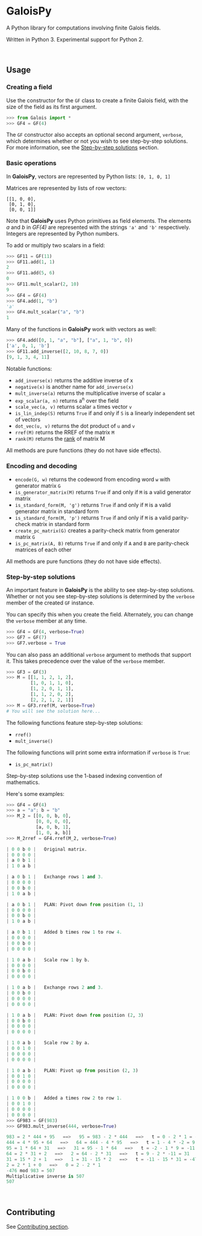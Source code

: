 GaloisPy
===================

A Python library for computations involving finite Galois fields.

Written in Python 3.  Experimental support for Python 2.



<br>

Usage
-------------------

### Creating a field

Use the constructor for the `GF` class to create a finite Galois field, with the size of the field as its first argument.

```python
>>> from Galois import *
>>> GF4 = GF(4)
```

The `GF` constructor also accepts an optional second argument, `verbose`, which determines whether or not you wish to see step-by-step solutions.  For more information, see the [Step-by-step solutions](#step-by-step-solutions) section.



### Basic operations

In **GaloisPy**, vectors are represented by Python lists: `[0, 1, 0, 1]`

Matrices are represented by lists of row vectors:

```
[[1, 0, 0],
 [0, 1, 0],
 [0, 0, 1]]
```

Note that **GaloisPy** uses Python primitives as field elements.  The elements *a*
and *b* in *GF(4)* are represented with the strings `'a'` and `'b'`
respectively.  Integers are represented by Python numbers.

To add or multiply two scalars in a field:
```python
>>> GF11 = GF(11)
>>> GF11.add(1, 1)
2
>>> GF11.add(5, 6)
0
>>> GF11.mult_scalar(2, 10)
9
>>> GF4 = GF(4)
>>> GF4.add(1, "b")
'a'
>>> GF4.mult_scalar("a", "b")
1
```

Many of the functions in **GaloisPy** work with vectors as well:

```python
>>> GF4.add([0, 1, "a", "b"], ["a", 1, "b", 0])
['a', 0, 1, 'b']
>>> GF11.add_inverse([2, 10, 8, 7, 0])
[9, 1, 3, 4, 11]
```

Notable functions:
+ `add_inverse(x)` returns the additive inverse of x
+ `negative(x)` is another name for `add_inverse(x)`
+ `mult_inverse(a)` returns the multiplicative inverse of scalar `a`
+ `exp_scalar(a, n)` returns a<sup>n</sup> over the field
+ `scale_vec(a, v)` returns scalar `a` times vector `v`
+ `is_lin_indep(S)` returns `True` if and only if `S` is a linearly independent set of vectors
+ `dot_vec(u, v)` returns the dot product of `u` and `v`
+ `rref(M)` returns the RREF of the matrix `M`
+ `rank(M)` returns the [rank](http://en.wikipedia.org/wiki/Rank_%28linear_algebra%29) of matrix M

All methods are pure functions (they do not have side effects).



### Encoding and decoding

+ `encode(G, w)` returns the codeword from encoding word `w` with generator matrix `G`
+ `is_generator_matrix(M)` returns `True` if and only if `M` is a valid generator matrix
+ `is_standard_form(M, 'g')` returns `True` if and only if `M` is a valid generator matrix in standard form
+ `is_standard_form(M, 'p')` returns `True` if and only if `M` is a valid parity-check matrix in standard form
+ `create_pc_matrix(G)` creates a parity-check matrix from generator matrix `G`
+ `is_pc_matrix(A, B)` returns `True` if and only if `A` and `B` are parity-check matrices of each other

All methods are pure functions (they do not have side effects).



### Step-by-step solutions

An important feature in **GaloisPy** is the ability to see step-by-step solutions.  Whether or not you see step-by-step solutions is determined by the `verbose` member of the created `GF` instance.

You can specify this when you create the field.  Alternately, you can change the `verbose` member at any time.

```python
>>> GF4 = GF(4, verbose=True)
>>> GF7 = GF(7)
>>> GF7.verbose = True
```

You can also pass an additional `verbose` argument to methods that support it.
This takes precedence over the value of the `verbose` member.

```python
>>> GF3 = GF(3)
>>> M = [[1, 1, 2, 1, 2],
         [1, 0, 1, 1, 0],
         [1, 2, 0, 1, 1],
         [1, 1, 2, 0, 2],
         [2, 2, 1, 2, 1]]
>>> M = GF3.rref(M, verbose=True)
# You will see the solution here...
```

The following functions feature step-by-step solutions:

+ `rref()`
+ `mult_inverse()`

The following functions will print some extra information if `verbose` is
`True`:

+ `is_pc_matrix()`

Step-by-step solutions use the 1-based indexing convention of mathematics.

Here's some examples:

```python
>>> GF4 = GF(4)
>>> a = "a"; b = "b"
>>> M_2 = [[0, 0, b, 0],
           [0, 0, 0, 0],
           [a, 0, b, 1],
           [1, 0, a, b]]
>>> M_2rref = GF4.rref(M_2, verbose=True)

| 0 0 b 0 |   Original matrix.
| 0 0 0 0 |
| a 0 b 1 |
| 1 0 a b |

| a 0 b 1 |   Exchange rows 1 and 3.
| 0 0 0 0 |
| 0 0 b 0 |
| 1 0 a b |

| a 0 b 1 |   PLAN: Pivot down from position (1, 1)
| 0 0 0 0 |
| 0 0 b 0 |
| 1 0 a b |

| a 0 b 1 |   Added b times row 1 to row 4.
| 0 0 0 0 |
| 0 0 b 0 |
| 0 0 0 0 |

| 1 0 a b |   Scale row 1 by b.
| 0 0 0 0 |
| 0 0 b 0 |
| 0 0 0 0 |

| 1 0 a b |   Exchange rows 2 and 3.
| 0 0 b 0 |
| 0 0 0 0 |
| 0 0 0 0 |

| 1 0 a b |   PLAN: Pivot down from position (2, 3)
| 0 0 b 0 |
| 0 0 0 0 |
| 0 0 0 0 |

| 1 0 a b |   Scale row 2 by a.
| 0 0 1 0 |
| 0 0 0 0 |
| 0 0 0 0 |

| 1 0 a b |   PLAN: Pivot up from position (2, 3)
| 0 0 1 0 |
| 0 0 0 0 |
| 0 0 0 0 |

| 1 0 0 b |   Added a times row 2 to row 1.
| 0 0 1 0 |
| 0 0 0 0 |
| 0 0 0 0 |
>>> GF983 = GF(983)
>>> GF983.mult_inverse(444, verbose=True)

983 = 2 * 444 + 95   ==>   95 = 983 - 2 * 444   ==>   t = 0 - 2 * 1 = -2
444 = 4 * 95 + 64   ==>   64 = 444 - 4 * 95   ==>   t = 1 - 4 * -2 = 9
95 = 1 * 64 + 31   ==>   31 = 95 - 1 * 64   ==>   t = -2 - 1 * 9 = -11
64 = 2 * 31 + 2   ==>   2 = 64 - 2 * 31   ==>   t = 9 - 2 * -11 = 31
31 = 15 * 2 + 1   ==>   1 = 31 - 15 * 2   ==>   t = -11 - 15 * 31 = -476
2 = 2 * 1 + 0   ==>   0 = 2 - 2 * 1
-476 mod 983 = 507
Multiplicative inverse is 507
507
```



<br>

Contributing
-------------------

See [Contributing section](CONTRIBUTING.md).
